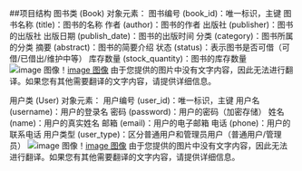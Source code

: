 ##项目结构
图书类 (Book)
对象元素：
图书编号 (book_id)：唯一标识，主键
图书名称 (title)：图书的名称
作者 (author)：图书的作者
出版社 (publisher)：图书的出版社
出版日期 (publish_date)：图书的出版时间
分类 (category)：图书所属的分类
摘要 (abstract)：图书的简要介绍
状态 (status)：表示图书是否可借（可借/已借出/维护中等）
库存数量 (stock_quantity)：图书的库存数量
![image   图像](https://github.com/user-attachments/assets/b8b48ced-eafd-436f-b557-213a87b1e9ea)！[image   图像](https://github.com/user-attachments/assets/b8b48ced-eafd-436f-b557-213a87b1e9ea) 由于您提供的图片中没有文字内容，因此无法进行翻译。如果您有其他需要翻译的文字内容，请提供详细信息。

用户类 (User)
对象元素：
用户编号 (user_id)：唯一标识，主键
用户名 (username)：用户的登录名
密码 (password)：用户的密码（加密存储）
姓名 (name)：用户的真实姓名
邮箱 (email)：用户的电子邮箱
电话 (phone)：用户的联系电话
用户类型 (user_type)：区分普通用户和管理员用户（普通用户/管理员）
![image   图像](https://github.com/user-attachments/assets/671206aa-aa04-4762-b3f0-634befd87f3c)！[image   图像](https://github.com/user-attachments/assets/671206aa-aa04-4762-b3f0-634befd87f3c) 由于您提供的图片中没有文字内容，因此无法进行翻译。如果您有其他需要翻译的文字内容，请提供详细信息。
